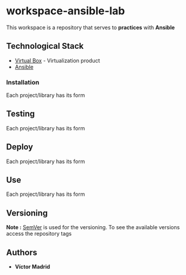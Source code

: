 # workspace-ansible-lab

This workspace is a repository that serves to **practices** with **Ansible**





## Technological Stack

* [Virtual Box](https://www.virtualbox.org/) - Virtualization product
* [Ansible](https://www.ansible.com/)





### Installation

Each project/library has its form





## Testing

Each project/library has its form





## Deploy

Each project/library has its form





## Use

Each project/library has its form





## Versioning

**Note :** [SemVer](http://semver.org/) is used for the versioning.
To see the available versions access the repository tags





## Authors

* **Víctor Madrid**